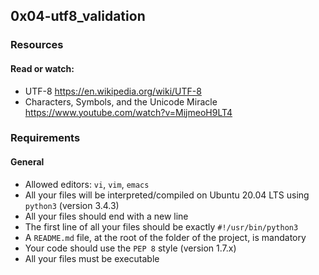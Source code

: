 ## 0x04-utf8_validation
### Resources
#### Read or watch:
- UTF-8
https://en.wikipedia.org/wiki/UTF-8
- Characters, Symbols, and the Unicode Miracle
https://www.youtube.com/watch?v=MijmeoH9LT4

### Requirements
#### General
- Allowed editors: `vi`, `vim`, `emacs`
- All your files will be interpreted/compiled on Ubuntu 20.04 LTS using `python3` (version 3.4.3)
- All your files should end with a new line
- The first line of all your files should be exactly `#!/usr/bin/python3`
- A `README.md` file, at the root of the folder of the project, is mandatory
- Your code should use the `PEP 8` style (version 1.7.x)
- All your files must be executable
